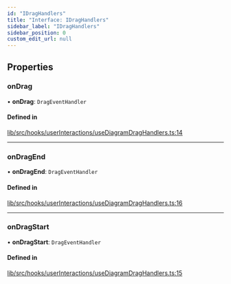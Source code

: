 ```yaml
---
id: "IDragHandlers"
title: "Interface: IDragHandlers"
sidebar_label: "IDragHandlers"
sidebar_position: 0
custom_edit_url: null
---
```


## Properties

### onDrag

• **onDrag**: `DragEventHandler`

#### Defined in

[lib/src/hooks/userInteractions/useDiagramDragHandlers.ts:14](https://github.com/tokarchyn/react-easy-diagram/blob/370fa2c/lib/src/hooks/userInteractions/useDiagramDragHandlers.ts#L14)

___

### onDragEnd

• **onDragEnd**: `DragEventHandler`

#### Defined in

[lib/src/hooks/userInteractions/useDiagramDragHandlers.ts:16](https://github.com/tokarchyn/react-easy-diagram/blob/370fa2c/lib/src/hooks/userInteractions/useDiagramDragHandlers.ts#L16)

___

### onDragStart

• **onDragStart**: `DragEventHandler`

#### Defined in

[lib/src/hooks/userInteractions/useDiagramDragHandlers.ts:15](https://github.com/tokarchyn/react-easy-diagram/blob/370fa2c/lib/src/hooks/userInteractions/useDiagramDragHandlers.ts#L15)
